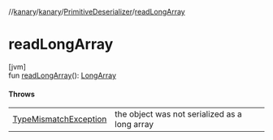 //[kanary](../../../index.md)/[kanary](../index.md)/[PrimitiveDeserializer](index.md)/[readLongArray](read-long-array.md)

# readLongArray

[jvm]\
fun [readLongArray](read-long-array.md)(): [LongArray](https://kotlinlang.org/api/latest/jvm/stdlib/kotlin/-long-array/index.html)

#### Throws

| | |
|---|---|
| [TypeMismatchException](../-type-mismatch-exception/index.md) | the object was not serialized as a long array |
